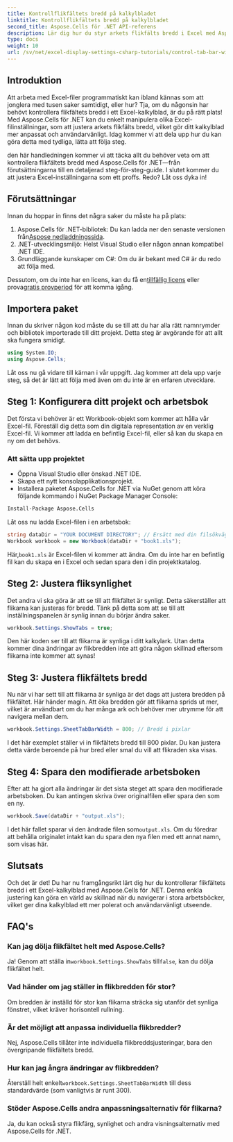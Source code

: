 ```yaml
---
title: Kontrollflikfältets bredd på kalkylbladet
linktitle: Kontrollflikfältets bredd på kalkylbladet
second_title: Aspose.Cells för .NET API-referens
description: Lär dig hur du styr arkets flikfälts bredd i Excel med Aspose.Cells för .NET med denna steg-för-steg handledning. Anpassa dina Excel-filer effektivt.
type: docs
weight: 10
url: /sv/net/excel-display-settings-csharp-tutorials/control-tab-bar-width-of-spreadsheet/
---
```

## Introduktion

Att arbeta med Excel-filer programmatiskt kan ibland kännas som att jonglera med tusen saker samtidigt, eller hur? Tja, om du någonsin har behövt kontrollera flikfältets bredd i ett Excel-kalkylblad, är du på rätt plats! Med Aspose.Cells för .NET kan du enkelt manipulera olika Excel-filinställningar, som att justera arkets flikfälts bredd, vilket gör ditt kalkylblad mer anpassat och användarvänligt. Idag kommer vi att dela upp hur du kan göra detta med tydliga, lätta att följa steg.

den här handledningen kommer vi att täcka allt du behöver veta om att kontrollera flikfältets bredd med Aspose.Cells för .NET—från förutsättningarna till en detaljerad steg-för-steg-guide. I slutet kommer du att justera Excel-inställningarna som ett proffs. Redo? Låt oss dyka in!

## Förutsättningar

Innan du hoppar in finns det några saker du måste ha på plats:

1.  Aspose.Cells för .NET-bibliotek: Du kan ladda ner den senaste versionen från[Aspose nedladdningssida](https://releases.aspose.com/cells/net/).
2. .NET-utvecklingsmiljö: Helst Visual Studio eller någon annan kompatibel .NET IDE.
3. Grundläggande kunskaper om C#: Om du är bekant med C# är du redo att följa med.

 Dessutom, om du inte har en licens, kan du få en[tillfällig licens](https://purchase.aspose.com/temporary-license/) eller prova[gratis provperiod](https://releases.aspose.com/) för att komma igång.

## Importera paket

Innan du skriver någon kod måste du se till att du har alla rätt namnrymder och bibliotek importerade till ditt projekt. Detta steg är avgörande för att allt ska fungera smidigt.

```csharp
using System.IO;
using Aspose.Cells;
```

Låt oss nu gå vidare till kärnan i vår uppgift. Jag kommer att dela upp varje steg, så det är lätt att följa med även om du inte är en erfaren utvecklare.

## Steg 1: Konfigurera ditt projekt och arbetsbok

Det första vi behöver är ett Workbook-objekt som kommer att hålla vår Excel-fil. Föreställ dig detta som din digitala representation av en verklig Excel-fil. Vi kommer att ladda en befintlig Excel-fil, eller så kan du skapa en ny om det behövs.

### Att sätta upp projektet

- Öppna Visual Studio eller önskad .NET IDE.
- Skapa ett nytt konsolapplikationsprojekt.
- Installera paketet Aspose.Cells for .NET via NuGet genom att köra följande kommando i NuGet Package Manager Console:

```bash
Install-Package Aspose.Cells
```

Låt oss nu ladda Excel-filen i en arbetsbok:

```csharp
string dataDir = "YOUR DOCUMENT DIRECTORY"; // Ersätt med din filsökväg
Workbook workbook = new Workbook(dataDir + "book1.xls"); 
```

 Här,`book1.xls` är Excel-filen vi kommer att ändra. Om du inte har en befintlig fil kan du skapa en i Excel och sedan spara den i din projektkatalog.

## Steg 2: Justera fliksynlighet

Det andra vi ska göra är att se till att flikfältet är synligt. Detta säkerställer att flikarna kan justeras för bredd. Tänk på detta som att se till att inställningspanelen är synlig innan du börjar ändra saker.

```csharp
workbook.Settings.ShowTabs = true;
```

Den här koden ser till att flikarna är synliga i ditt kalkylark. Utan detta kommer dina ändringar av flikbredden inte att göra någon skillnad eftersom flikarna inte kommer att synas!

## Steg 3: Justera flikfältets bredd

Nu när vi har sett till att flikarna är synliga är det dags att justera bredden på flikfältet. Här händer magin. Att öka bredden gör att flikarna sprids ut mer, vilket är användbart om du har många ark och behöver mer utrymme för att navigera mellan dem.

```csharp
workbook.Settings.SheetTabBarWidth = 800; // Bredd i pixlar
```

I det här exemplet ställer vi in flikfältets bredd till 800 pixlar. Du kan justera detta värde beroende på hur bred eller smal du vill att flikraden ska visas.

## Steg 4: Spara den modifierade arbetsboken

Efter att ha gjort alla ändringar är det sista steget att spara den modifierade arbetsboken. Du kan antingen skriva över originalfilen eller spara den som en ny.

```csharp
workbook.Save(dataDir + "output.xls");
```

 I det här fallet sparar vi den ändrade filen som`output.xls`. Om du föredrar att behålla originalet intakt kan du spara den nya filen med ett annat namn, som visas här.

## Slutsats

Och det är det! Du har nu framgångsrikt lärt dig hur du kontrollerar flikfältets bredd i ett Excel-kalkylblad med Aspose.Cells för .NET. Denna enkla justering kan göra en värld av skillnad när du navigerar i stora arbetsböcker, vilket ger dina kalkylblad ett mer polerat och användarvänligt utseende.

## FAQ's

### Kan jag dölja flikfältet helt med Aspose.Cells?
 Ja! Genom att ställa in`workbook.Settings.ShowTabs` till`false`, kan du dölja flikfältet helt.

### Vad händer om jag ställer in flikbredden för stor?
Om bredden är inställd för stor kan flikarna sträcka sig utanför det synliga fönstret, vilket kräver horisontell rullning.

### Är det möjligt att anpassa individuella flikbredder?
Nej, Aspose.Cells tillåter inte individuella flikbreddsjusteringar, bara den övergripande flikfältets bredd.

### Hur kan jag ångra ändringar av flikbredden?
 Återställ helt enkelt`workbook.Settings.SheetTabBarWidth` till dess standardvärde (som vanligtvis är runt 300).

### Stöder Aspose.Cells andra anpassningsalternativ för flikarna?
Ja, du kan också styra flikfärg, synlighet och andra visningsalternativ med Aspose.Cells för .NET.